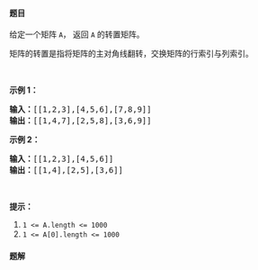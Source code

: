 #### 题目
<p>给定一个矩阵&nbsp;<code>A</code>，&nbsp;返回&nbsp;<code>A</code>&nbsp;的转置矩阵。</p>

<p>矩阵的转置是指将矩阵的主对角线翻转，交换矩阵的行索引与列索引。</p>

<p>&nbsp;</p>

<p><strong>示例 1：</strong></p>

<pre><strong>输入：</strong>[[1,2,3],[4,5,6],[7,8,9]]
<strong>输出：</strong>[[1,4,7],[2,5,8],[3,6,9]]
</pre>

<p><strong>示例 2：</strong></p>

<pre><strong>输入：</strong>[[1,2,3],[4,5,6]]
<strong>输出：</strong>[[1,4],[2,5],[3,6]]
</pre>

<p>&nbsp;</p>

<p><strong>提示：</strong></p>

<ol>
	<li><code>1 &lt;= A.length&nbsp;&lt;= 1000</code></li>
	<li><code>1 &lt;= A[0].length&nbsp;&lt;= 1000</code></li>
</ol>


 #### 题解